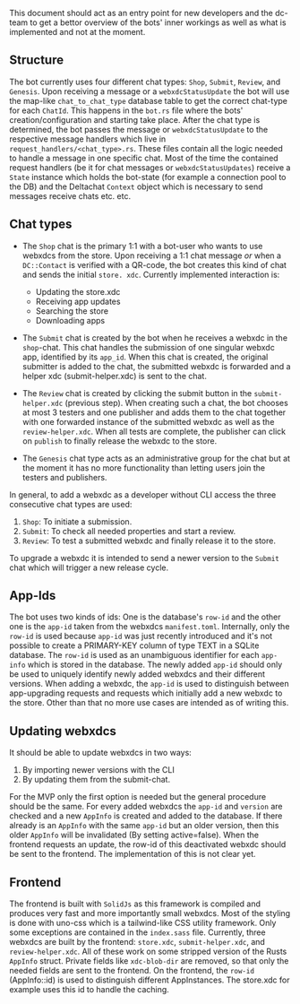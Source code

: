 This document should act as an entry point for new developers and the dc-team to get a 
bettor overview of the bots' inner workings as well as what is implemented and not at the moment.

## Structure
The bot currently uses four different chat types: `Shop`, `Submit`, `Review`, and `Genesis`. Upon receiving a message or a `webxdcStatusUpdate` the bot will use the map-like `chat_to_chat_type` database table to get the correct chat-type for each `ChatId`. This happens in the `bot.rs` file where the bots' creation/configuration and starting take place. 
After the chat type is determined, the bot passes the message or `webxdcStatusUpdate` to the respective message handlers which live in `request_handlers/<chat_type>.rs`. These files contain all the logic needed to handle a message in one specific chat. Most of the time the contained request handlers (be it for chat messages or `webxdcStatusUpdates`) receive a `State` instance which holds the bot-state (for example a connection pool to the DB) and the Deltachat `Context` object which is necessary to send messages receive chats etc. etc.

## Chat types

- The `Shop` chat is the primary 1:1 with a bot-user who wants to use webxdcs from the store.
  Upon receiving a 1:1 chat message _or_ when a `DC::Contact` is verified with a QR-code, the bot creates
  this kind of chat and sends the initial `store. xdc`. Currently implemented interaction is:
    - Updating the store.xdc
    - Receiving app updates
    - Searching the store
    - Downloading apps

- The `Submit` chat is created by the bot when he receives a webxdc in the `shop`-chat. This chat handles the submission of one singular webxdc app, identified by its `app_id`. When this chat is created, the original submitter is added to the chat, the submitted webxdc is forwarded and a helper xdc (submit-helper.xdc) is sent to the chat.

- The `Review` chat is created by clicking the submit button in the `submit-helper.xdc` (previous step). When creating such a chat, the bot chooses at most 3 testers and one publisher and adds them to the chat together with one forwarded instance of the submitted webxdc as well as the `review-helper.xdc`. When all tests are complete, the publisher can click on `publish` to finally release the webxdc to the store.

- The `Genesis` chat type acts as an administrative group for the chat but at the moment it has no more functionality than letting users join the testers and publishers.

In general, to add a webxdc as a developer without CLI access the three consecutive chat types are used: 
1. `Shop`: To initiate a submission.
2. `Submit`: To check all needed properties and start a review.
3. `Review`: To test a submitted webxdc and finally release it to the store.

To upgrade a webxdc it is intended to send a newer version to the `Submit` chat which will trigger a new
release cycle.

## App-Ids
The bot uses two kinds of ids: One is the database's `row-id` and the other one is the `app-id` taken from 
the webxdcs `manifest.toml`. Internally, only the `row-id` is used because `app-id` was just recently introduced and it's not possible to create a PRIMARY-KEY column of type TEXT in a SQLite database. The `row-id` is used as an unambiguous identifier for each `app-info` which is stored in the database.
The newly added `app-id` should only be used to uniquely identify newly added webxdcs and their different versions. When adding a webxdc, the `app-id` is used to distinguish between app-upgrading requests and requests which initially add a new webxdc to the store. Other than that no more use cases are intended as of writing this.

## Updating webxdcs
It should be able to update webxdcs in two ways: 

1. By importing newer versions with the CLI
2. By updating them from the submit-chat.

For the MVP only the first option is needed but the general procedure should be the same.
For every added webxdcs the `app-id` and `version` are checked and a new  `AppInfo` is created and added to the database. If there already is an `AppInfo` with the same `app-id` but an older version, then this
older `AppInfo` will be invalidated (By setting active=false). 
When the frontend requests an update, the row-id of this deactivated webxdc should be
sent to the frontend. The implementation of this is not clear yet.

## Frontend
The frontend is built with `SolidJs` as this framework is compiled and produces very fast and more importantly small webxdcs. Most of the styling is done with uno-css which is a tailwind-like CSS utility framework. Only some exceptions are contained in the `index.sass` file. 
Currently, three webxdcs are built by the frontend: `store.xdc`, `submit-helper.xdc`, and `review-helper.xdc`.
All of these work on some stripped version of the Rusts `AppInfo` struct. Private fields like
`xdc-blob-dir` are removed, so that only the needed fields are sent to the frontend.
On the frontend, the `row-id` (AppInfo::id) is used to distinguish different AppInstances. The store.xdc for example uses this id to handle the caching.

